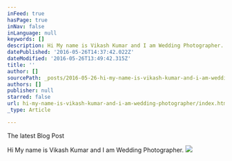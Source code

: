 ```yaml
---
inFeed: true
hasPage: true
inNav: false
inLanguage: null
keywords: []
description: Hi My name is Vikash Kumar and I am Wedding Photographer.
datePublished: '2016-05-26T14:37:42.022Z'
dateModified: '2016-05-26T13:49:42.315Z'
title: ''
author: []
sourcePath: _posts/2016-05-26-hi-my-name-is-vikash-kumar-and-i-am-wedding-photographer.md
authors: []
publisher: null
starred: false
url: hi-my-name-is-vikash-kumar-and-i-am-wedding-photographer/index.html
_type: Article

---
```

The latest Blog Post 

Hi My name is Vikash Kumar and I am Wedding Photographer.
![](https://the-grid-user-content.s3-us-west-2.amazonaws.com/1b715827-d869-4e18-8f5c-3a6c75ed9be1.jpg)